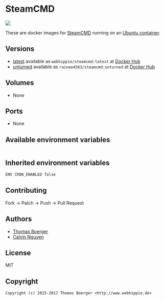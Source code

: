 # SteamCMD

[![](https://images.microbadger.com/badges/image/webhippie/steamcmd.svg)](https://microbadger.com/images/webhippie/steamcmd "Get your own image badge on microbadger.com")

These are docker images for [SteamCMD](http://store.steampowered.com/) running on an [Ubuntu container](https://registry.hub.docker.com/u/webhippie/ubuntu/).


## Versions

* [latest](https://github.com/dockhippie/steamcmd/tree/master) available as ```webhippie/steamcmd:latest``` at [Docker Hub](https://registry.hub.docker.com/u/webhippie/steamcmd/)
* [unturned](https://github.com/dockhippie/steamcmd/tree/unturned) available as ```rainee4563/steamcmd:unturned``` at [Docker Hub](https://registry.hub.docker.com/u/rainee4563/steamcmd/)


## Volumes

* None


## Ports

* None


## Available environment variables

```bash
```


## Inherited environment variables

```bash
ENV CRON_ENABLED false
```


## Contributing

Fork -> Patch -> Push -> Pull Request


## Authors

* [Thomas Boerger](https://github.com/tboerger)
* [Calvin Nguyen](https://github.com/marioandluigi878)


## License

MIT


## Copyright

```
Copyright (c) 2015-2017 Thomas Boerger <http://www.webhippie.de>
```
